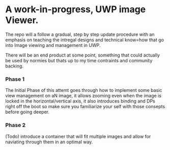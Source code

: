 # A work-in-progress, UWP image Viewer.

The repo will a follow a gradual, step by step update procedure with an emphasis on teaching the intregal designs and technical know=how 
that go into Image viewing and management in UWP.

There will be an end product at some point, something that could actually be used by normies but thats up to my time contraints
and community backing.



### Phase 1

The Initial Phase of this attemt goes through how to implement some basic view management on aN image, it allows zooming even when the image is locked in the horizontal/vertical axis, it also introduces binding and DPs right off the boot so make sure you familiarize your self with those consepts before going deeper.


### Phase 2

(Todo) introduce a container that will fit multiple images and allow for naviating through them in an optimal way.
